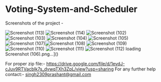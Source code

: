 # Voting-System-and-Scheduler
Screenshots of the project -

![Screenshot (113)](https://user-images.githubusercontent.com/95036647/168315865-94defc0b-6233-4027-9087-98778fbfc554.png)
![Screenshot (114)](https://user-images.githubusercontent.com/95036647/168315882-a3c53047-55a2-496a-a735-a1794f3c42a8.png)
![Screenshot (102)](https://user-images.githubusercontent.com/95036647/168315748-28d31874-3d9b-409a-9a38-6ef97c4ea95a.png)
![Screenshot (103)](https://user-images.githubusercontent.com/95036647/168315756-d06eb488-a5b6-4d58-8978-afe3c09d7254.png)
![Screenshot (104)](https://user-images.githubusercontent.com/95036647/168315762-2264f29b-5dd8-491d-b94f-4f0c0261749b.png)
![Screenshot (105)](https://user-images.githubusercontent.com/95036647/168315784-6c5e9110-1752-475e-9afd-98529e71fcb3.png)
![Screenshot (107)](https://user-images.githubusercontent.com/95036647/168315807-791c3a56-3d48-481c-bd54-b323067d5a79.png)![Screenshot (108)](https://user-images.githubusercontent.com/95036647/168315817-f1e92492-93ab-4836-bbbe-0c7cac7c6a52.png)
![Screenshot (109)](https://user-images.githubusercontent.com/95036647/168315826-5fcb97e5-b4eb-4e75-ae55-216032bdb6e7.png)
![Screenshot (110)](https://user-images.githubusercontent.com/95036647/168315839-4393abdd-19e2-4577-a138-8fcfa4bfa060.png)
![Screenshot (111)](https://user-images.githubusercontent.com/95036647/168315857-74f29629-6e44-4814-b9d7-b001e34d2c94.png)
![Screenshot (112)](https://user-images.githubusercontent.com/95036647/168315863-b693fad5-c843-477a-ba45-e51007f01dc6.png)
loading Screenshot (106).png…]()


For proper zip file:- https://drive.google.com/file/d/1evdJ-cJuv9RTVacbIk7s_dvwqTXh3ZpL/view?usp=sharing
For any further help contact:- singh2309prashant@gmail.com
